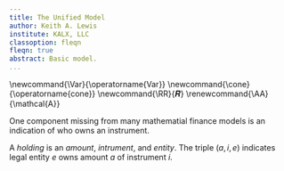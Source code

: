 ```yaml
---
title: The Unified Model
author: Keith A. Lewis
institute: KALX, LLC
classoption: fleqn
fleqn: true
abstract: Basic model.
...
```


\newcommand{\Var}{\operatorname{Var}}
\newcommand{\cone}{\operatorname{cone}}
\newcommand{\RR}{𝑹}
\renewcommand{\AA}{\mathcal{A}}

One component missing from many mathematial finance models is an indication of
who owns an instrument.

A _holding_ is an _amount_, _intrument_, and _entity_. The triple $(a,i,e)$
indicates legal entity $e$ owns amount $a$ of instrument $i$.

